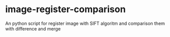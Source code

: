 # image-register-comparison
An python script for register image with SIFT algoritm and comparison them with difference and merge
